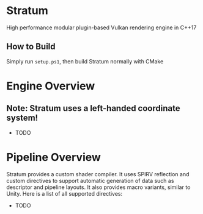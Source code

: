 # Stratum

High performance modular plugin-based Vulkan rendering engine in C++17

## How to Build
Simply run `setup.ps1`, then build Stratum normally with CMake

# Engine Overview
## Note: Stratum uses a **left-handed** coordinate system!

- TODO

# Pipeline Overview
Stratum provides a custom shader compiler. It uses SPIRV reflection and custom directives to support automatic generation of data such as descriptor and pipeline layouts. It also provides macro variants, similar to Unity. Here is a list of all supported directives:
- TODO